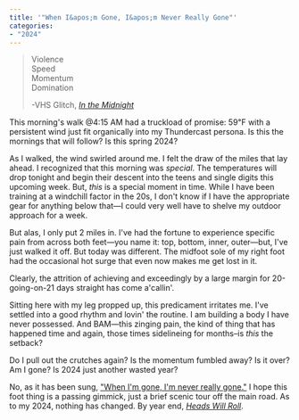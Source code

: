 ```yaml
---
title: '"When I&apos;m Gone, I&apos;m Never Really Gone"'
categories:
- "2024"
---
```


> Violence  
Speed  
Momеntum  
Domination  
>  
> -VHS Glitch, [*In the Midnight*](https://open.spotify.com/track/5xkJLSWbw6FQ7dLEd9KqmK?si=85620b3000934d6e)

This morning's walk @4:15 AM had a truckload of promise:  59℉ with a persistent wind just fit organically into my Thundercast persona.  Is this the mornings that will follow?  Is this spring 2024? 

As I walked, the wind swirled around me.  I felt the draw of the miles that lay ahead.  I recognized that this morning was *special*.  The temperatures will drop tonight and begin their descent into the teens and single digits this upcoming week.  But, *this* is a special moment in time.  While I have been training at a windchill factor in the 20s, I don't know if I have the appropriate gear for anything below that—I could very well have to shelve my outdoor approach for a week. 

But alas, I only put 2 miles in.  I've had the fortune to experience specific pain from across both feet—you name it: top, bottom, inner, outer—but, I've just walked it off.  But today was different.  The midfoot sole of my right foot had the occasional hot surge that even now makes me get lost in it.

Clearly, the attrition of achieving and exceedingly by a large margin for 20-going-on-21 days straight has come a'callin'. 

Sitting here with my leg propped up, this predicament irritates me.  I've settled into a good rhythm and lovin' the routine.  I am building a body I have never possessed.  And BAM—this zinging pain, the kind of thing that has happened time and again, those times sidelineing for months–is *this* the setback?  

Do I pull out the crutches again?  Is the momentum fumbled away? Is it over?  Am I gone?  Is 2024 just another wasted year?

No, as it has been sung, ["When I'm gone, I'm never really gone."](https://open.spotify.com/track/5902W4uHWzhtOff1UK7the?si=3fb6be279694460b)  I hope this foot thing is a passing gimmick, just a brief scenic tour off the main road.  As to my 2024, nothing has changed.  By year end, [*Heads Will Roll*](https://open.spotify.com/track/18oWEPapjNt32E6sCM6VLb?si=edb3effc871d4ee1). 

